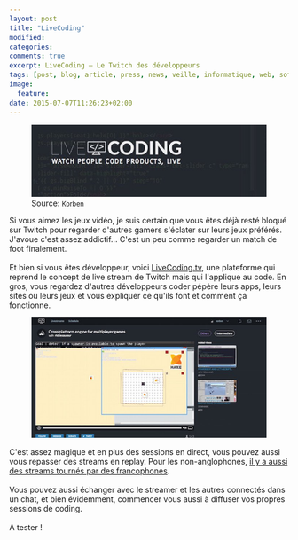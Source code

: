 ```yaml
---
layout: post
title: "LiveCoding"
modified:
categories: 
comments: true
excerpt: LiveCoding – Le Twitch des développeurs
tags: [post, blog, article, press, news, veille, informatique, web, software, hardware, logiciel, livecoding, twitch]
image:
  feature:
date: 2015-07-07T11:26:23+02:00
---
```


<figure>
	<img src="../images/livecoding/livecoding.jpg">
	Source: <small><a href="http://korben.info/livecoding-le-twitch-des-developpeurs.html">Korben</a></small> 
</figure>

Si vous aimez les jeux vidéo, je suis certain que vous êtes déjà resté bloqué sur Twitch pour regarder d'autres gamers s'éclater sur leurs jeux préférés. J'avoue c'est assez addictif... C'est un peu comme regarder un match de foot finalement.
<br>
<br>
Et bien si vous êtes développeur, voici <a href="https://www.livecoding.tv/">LiveCoding.tv</a>, une plateforme qui reprend le concept de live stream de Twitch mais qui l'applique au code. En gros, vous regardez d'autres développeurs coder pépère leurs apps, leurs sites ou leurs jeux et vous expliquer ce qu'ils font et comment ça fonctionne.

<figure>
	<img src="../images/livecoding/coding.jpg">
</figure>

C'est assez magique et en plus des sessions en direct, vous pouvez aussi vous repasser des streams en replay. Pour les non-anglophones, <a href="https://www.livecoding.tv/videos/?language=french">il y a aussi des streams tournés par des francophones</a>.
<br>
<br>
Vous pouvez aussi échanger avec le streamer et les autres connectés dans un chat, et bien évidemment, commencer vous aussi à diffuser vos propres sessions de coding.
<br>
<br>
A tester !

